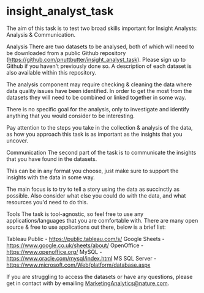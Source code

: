 # insight_analyst_task

The aim of this task is to test two broad skills important for Insight Analysts:  Analysis & Communication.

Analysis
There are two datasets to be analysed, both of which will need to be downloaded from a public Github repository (https://github.com/pnuttbutter/insight_analyst_task).  Please sign up to Github if you haven't previously done so.  A description of each dataset is also available within this repository.

The analysis component may require checking & cleaning the data where data quality issues have been identified.  In order to get the most from the datasets they will need to be combined or linked together in some way.

There is no specific goal for the analysis, only to investigate and identify anything that you would consider to be interesting.

Pay attention to the steps you take in the collection & analysis of the data, as how you approach this task is as important as the insights that you uncover.

Communication
The second part of the task is to communicate the insights that you have found in the datasets.  

This can be in any format you choose, just make sure to support the insights with the data in some way.

The main focus is to try to tell a story using the data as succinctly as possible.  Also consider what else you could do with the data, and what resources you'd need to do this.

Tools
The task is tool-agnostic, so feel free to use any applications/languages that you are comfortable with.  There are many open source & free to use applications out there, below is a brief list:

Tableau Public - https://public.tableau.com/s/
Google Sheets - https://www.google.co.uk/sheets/about/
OpenOffice - https://www.openoffice.org/
MySQL - https://www.oracle.com/mysql/index.html
MS SQL Server - https://www.microsoft.com/Web/platform/database.aspx

If you are struggling to access the datasets or have any questions, please get in contact with by emailing MarketingAnalytics@nature.com.
